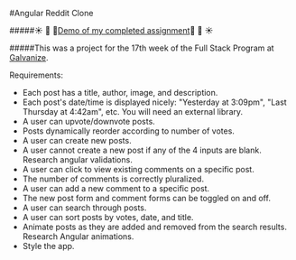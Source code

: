 #Angular Reddit Clone

#####:sunny: :palm_tree: :evergreen_tree:[Demo of my completed assignment](http://lorienmcs.github.io/angular_7/#/):evergreen_tree: :palm_tree: :sunny:

#####This was a project for the 17th week of the Full Stack Program at [Galvanize](http://www.galvanize.com/courses/full-stack/).

Requirements:

* Each post has a title, author, image, and description.
* Each post's date/time is displayed nicely: "Yesterday at 3:09pm", "Last Thursday at 4:42am", etc. You will need an external library. 
* A user can upvote/downvote posts.
* Posts dynamically reorder according to number of votes.
* A user can create new posts.
* A user cannot create a new post if any of the 4 inputs are blank.  Research angular validations.
* A user can click to view existing comments on a specific post.
* The number of comments is correctly pluralized.
* A user can add a new comment to a specific post.
* The new post form and comment forms can be toggled on and off.
* A user can search through posts.
* A user can sort posts by votes, date, and title.
* Animate posts as they are added and removed from the search results.  Research Angular animations.
* Style the app.

